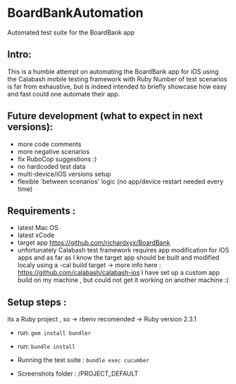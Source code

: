 # BoardBankAutomation
Automated test suite for the BoardBank app

## Intro:
  This is a humble attempt on automating the BoardBank app for iOS
  using the Calabash mobile testing framework with Ruby
  Number of test scenarios is far from exhaustive, but is indeed intended to briefly showcase how easy and fast could one automate their app.
## Future development (what to expect in next versions): 
  * more code comments 
  * more negative scenarios
  * fix RuboCop suggestions :)
  * no hardcoded test data
  * multi-device/iOS versions setup
  * flexible 'between scenarios' logic (no app/device restart needed every time)


## Requirements :
  * latest Mac OS
  * latest xCode
  * target app https://github.com/richardxyx/BoardBank 
  * unfortunately Calabash test framework requires app modification for iOS apps
  and as far as I know the target app should be built and modified localy using 
  a -cal build target -> more info here : https://github.com/calabash/calabash-ios
  I have set up a custom app build on my machine , but could not get it working on another machine :(

## Setup steps :
 its a Ruby project , so ->
   rbenv recomended -> Ruby version 2.3.1

* run:
  ```gem install bundler```  
* run:
  ```bundle install ```
* Running the test suite :
  ```bundle exec cucumber```

* Screenshots folder : /PROJECT_DEFAULT

